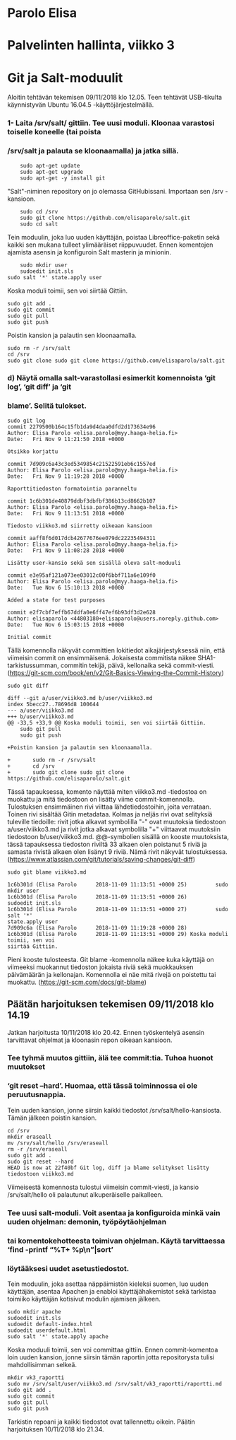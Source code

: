 # Parolo Elisa
# Palvelinten hallinta, viikko 3
# Git ja Salt-moduulit

Aloitin tehtävän tekemisen 09/11/2018 klo 12.05.
Teen tehtävät USB-tikulta käynnistyvän Ubuntu 16.04.5 -käyttöjärjestelmällä.

### 1- Laita /srv/salt/ gittiin. Tee uusi moduli. Kloonaa varastosi toiselle koneelle (tai poista
### /srv/salt ja palauta se kloonaamalla) ja jatka sillä.


        sudo apt-get update
        sudo apt-get upgrade
        sudo apt-get -y install git
"Salt"-niminen repository on jo olemassa GitHubissani. Importaan sen /srv -kansioon.

        sudo cd /srv
        sudo git clone https://github.com/elisaparolo/salt.git
        sudo cd salt

Tein moduulin, joka luo uuden käyttäjän, poistaa Libreoffice-paketin sekä kaikki sen mukana 
tulleet ylimääräiset riippuvuudet.
Ennen komentojen ajamista asensin ja konfiguroin Salt masterin ja minionin. 

        sudo mkdir user
        sudoedit init.sls
	sudo salt '*' state.apply user

Koska moduli toimii, sen voi siirtää Gittiin.

	sudo git add .
	sudo git commit
	sudo git pull
	sudo git push

Poistin kansion ja palautin sen kloonaamalla.

	sudo rm -r /srv/salt
	cd /srv
	sudo git clone sudo git clone https://github.com/elisaparolo/salt.git

### d) Näytä omalla salt-varastollasi esimerkit komennoista ‘git log’, ‘git diff’ ja ‘git 
### blame’. Selitä tulokset.

	sudo git log
	commit 2279500b164c15fb1da9d4daa0dfd2d173634e96
	Author: Elisa Parolo <elisa.parolo@myy.haaga-helia.fi>
	Date:   Fri Nov 9 11:21:50 2018 +0000

	Otsikko korjattu

	commit 7d909c6a43c3ed5349854c21522591eb6c1557ed
	Author: Elisa Parolo <elisa.parolo@myy.haaga-helia.fi>
	Date:   Fri Nov 9 11:19:28 2018 +0000

	Raporttitiedoston formatointia paranneltu

	commit 1c6b301de40879ddbf3dbfbf386b13cd8662b107
	Author: Elisa Parolo <elisa.parolo@myy.haaga-helia.fi>
	Date:   Fri Nov 9 11:13:51 2018 +0000

	Tiedosto viikko3.md siirretty oikeaan kansioon

	commit aaff8f6d017dcb42677676ee079dc22235494311
	Author: Elisa Parolo <elisa.parolo@myy.haaga-helia.fi>
	Date:   Fri Nov 9 11:08:28 2018 +0000

	Lisätty user-kansio sekä sen sisällä oleva salt-moduuli

	commit e3e95af121a073ee03012c00f6bbf711a6e109f0
	Author: Elisa Parolo <elisa.parolo@myy.haaga-helia.fi>
	Date:   Tue Nov 6 15:10:13 2018 +0000

	Added a state for test purposes

	commit e2f7cbf7effb67ddfa0e6ff47ef6b93df3d2e628
	Author: elisaparolo <44803180+elisaparolo@users.noreply.github.com>
	Date:   Tue Nov 6 15:03:15 2018 +0000

	Initial commit

Tällä komennolla näkyvät committien lokitiedot aikajärjestyksessä niin, että viimeisin commit
on ensimmäisenä. Jokaisesta commitista näkee SHA1-tarkistussumman, commitin tekijä, päivä,
kellonaika sekä commit-viesti.
(https://git-scm.com/book/en/v2/Git-Basics-Viewing-the-Commit-History)

	sudo git diff

	diff --git a/user/viikko3.md b/user/viikko3.md
	index 5becc27..78696d8 100644
	--- a/user/viikko3.md
	+++ b/user/viikko3.md
	@@ -33,5 +33,9 @@ Koska moduli toimii, sen voi siirtää Gittiin.
        sudo git pull
        sudo git push
 
	+Poistin kansion ja palautin sen kloonaamalla.
 
	+       sudo rm -r /srv/salt
	+       cd /srv
	+       sudo git clone sudo git clone https://github.com/elisaparolo/salt.git

Tässä tapauksessa, komento näyttää miten viikko3.md -tiedostoa on muokattu ja mitä tiedostoon
on lisätty viime commit-komennolla.
Tulostuksen ensimmäinen rivi viittaa lähdetiedostoihin, joita verrataan. Toinen rivi sisältää
Gitin metadataa. Kolmas ja neljäs rivi ovat selityksiä tuleville tiedoille: rivit jotka
alkavat symbolilla "-" ovat muutoksia tiedostoon a/user/viikko3.md ja rivit jotka alkavat
symbolilla "+" viittaavat muutoksiin tiedostoon b/user/viikko3.md. @@-symbolien sisällä
on kooste muutoksista, tässä tapauksessa tiedoston riviltä 33 alkaen olen poistanut 5 riviä
ja samasta rivistä alkaen olen lisänyt 9 riviä. Nämä rivit näkyvät tulostuksessa.
(https://www.atlassian.com/git/tutorials/saving-changes/git-diff) 

	sudo git blame viikko3.md
	
	1c6b301d (Elisa Parolo      2018-11-09 11:13:51 +0000 25)         sudo mkdir user
	1c6b301d (Elisa Parolo      2018-11-09 11:13:51 +0000 26)         sudoedit init.sls
	1c6b301d (Elisa Parolo      2018-11-09 11:13:51 +0000 27)         sudo salt '*' 
	state.apply user
	7d909c6a (Elisa Parolo      2018-11-09 11:19:28 +0000 28) 
	1c6b301d (Elisa Parolo      2018-11-09 11:13:51 +0000 29) Koska moduli toimii, sen voi
	siirtää Gittiin.
	
Pieni kooste tulosteesta. Git blame -komennolla näkee kuka käyttäjä on viimeeksi muokannut
tiedoston jokaista riviä sekä muokkauksen päivämäärän ja kellonajan. Komennolla ei näe mitä
rivejä on poistettu tai muokattu.
(https://git-scm.com/docs/git-blame)

Päätän harjoituksen tekemisen 09/11/2018 klo 14.19
--------------
Jatkan harjoitusta 10/11/2018 klo 20.42. Ennen työskentelyä asensin tarvittavat ohjelmat ja kloonasin
repon oikeaan kansioon.

### Tee tyhmä muutos gittiin, älä tee commit:tia. Tuhoa huonot muutokset 
### ‘git reset –hard’. Huomaa, että tässä toiminnossa ei ole peruutusnappia.

Tein uuden kansion, jonne siirsin kaikki tiedostot /srv/salt/hello-kansiosta. Tämän jälkeen poistin 
kansion.

	cd /srv
	mkdir eraseall
	mv /srv/salt/hello /srv/eraseall
	rm -r /srv/eraseall
	sudo git add .
	sudo git reset --hard
	HEAD is now at 22f40bf Git log, diff ja blame selitykset lisätty tiedostoon viikko3.md

Viimeisestä komennosta tulostui viimeisin commit-viesti, ja kansio /srv/salt/hello oli palautunut
alkuperäiselle paikalleen.

### Tee uusi salt-moduli. Voit asentaa ja konfiguroida minkä vain uuden ohjelman: demonin, työpöytäohjelman
### tai komentokehotteesta toimivan ohjelman. Käytä tarvittaessa ‘find -printf “%T+ %p\n”|sort’
### löytääksesi uudet asetustiedostot.

Tein moduulin, joka asettaa näppäimistön kieleksi suomen, luo uuden käyttäjän, asentaa Apachen ja
enabloi käyttäjähakemistot sekä tarkistaa toimiiko käyttäjän kotisivut modulin ajamisen jälkeen.

	sudo mkdir apache
	sudoedit init.sls
	sudoedit default-index.html
	sudoedit userdefault.html
	sudo salt '*' state.apply apache 

Koska moduuli toimii, sen voi committaa gittiin. Ennen commit-komentoa loin uuden kansion, jonne
siirsin tämän raportin jotta repositorysta tulisi mahdollisimman selkeä.
	
	mkdir vk3_raportti
	sudo mv /srv/salt/user/viikko3.md /srv/salt/vk3_raportti/raportti.md
	sudo git add .
	sudo git commit
	sudo git pull
	sudo git push

Tarkistin repoani ja kaikki tiedostot ovat tallennettu oikein. Päätin harjoituksen 10/11/2018 klo
21.34.
